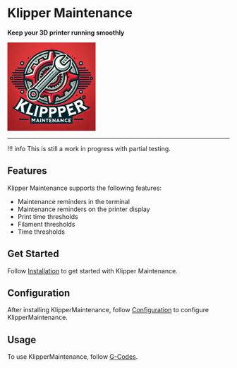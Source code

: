 # Klipper Maintenance

**Keep your 3D printer running smoothly**

<img src="./assets/logo.png" alt="logo" width="200"/>


---

!!! info
    This is still a work in progress with partial testing.

## Features

Klipper Maintenance supports the following features:

- Maintenance reminders in the terminal
- Maintenance reminders on the printer display
- Print time thresholds
- Filament thresholds
- Time thresholds

## Get Started

Follow [Installation](install.md) to get started with Klipper Maintenance.

## Configuration

After installing KlipperMaintenance, follow [Configuration](config.md) to configure KlipperMaintenance.

## Usage

To use KlipperMaintenance, follow [G-Codes](gcodes.md).
